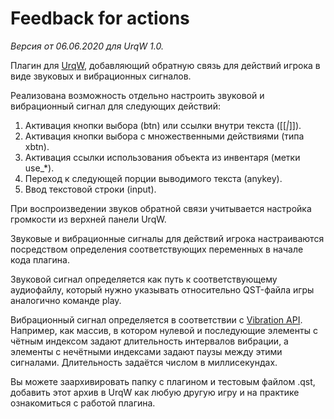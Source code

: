 ﻿# Feedback for actions

*Версия от 06.06.2020 для UrqW 1.0.*

Плагин для [UrqW](https://github.com/narmiel/UrqW),
добавляющий обратную связь для действий игрока
в виде звуковых и вибрационных сигналов.

Реализована возможность отдельно настроить звуковой и вибрационный сигнал
для следующих действий:

1. Активация кнопки выбора (btn) или ссылки внутри текста ([[*|*]]).
2. Активация кнопки выбора с множественными действиями (типа xbtn).
3. Активация ссылки использования объекта из инвентаря (метки use_*).
4. Переход к следующей порции выводимого текста (anykey).
5. Ввод текстовой строки (input).

При воспроизведении звуков обратной связи учитывается настройка громкости
из верхней панели UrqW.

Звуковые и вибрационные сигналы для действий игрока настраиваются
посредством определения соответствующих переменных в начале кода плагина.

Звуковой сигнал определяется как путь к соответствующему аудиофайлу,
который нужно указывать относительно QST-файла игры аналогично команде play.

Вибрационный сигнал определяется в соответствии с
[Vibration API](https://www.w3.org/TR/vibration/).
Например, как массив, в котором нулевой и последующие элементы
с чётным индексом задают длительность интервалов вибрации,
а элементы с нечётными индексами задают паузы между этими сигналами.
Длительность задаётся числом в миллисекундах.

Вы можете заархивировать папку с плагином и тестовым файлом .qst,
добавить этот архив в UrqW как любую другую игру
и на практике ознакомиться с работой плагина.
